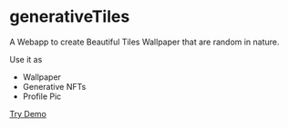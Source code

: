 ﻿# generativeTiles
A Webapp to create Beautiful Tiles Wallpaper that are random in nature.

Use it as
 - Wallpaper
 - Generative NFTs
 - Profile Pic


[Try Demo](https://abhimanyus1997.github.io/generativeTiles/)

